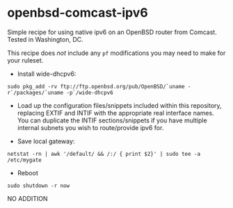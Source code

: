 openbsd-comcast-ipv6
====================

Simple recipe for using native ipv6 on an OpenBSD router from Comcast. Tested in Washington, DC. 

This recipe does *not* include any `pf` modifications you may need to make for your ruleset.

* Install wide-dhcpv6:

```
sudo pkg_add -rv ftp://ftp.openbsd.org/pub/OpenBSD/`uname -r`/packages/`uname -p`/wide-dhcpv6
```

* Load up the configuration files/snippets included within this repository, replacing EXTIF and INTIF with the appropriate real interface names. You can duplicate the INTIF sections/snippets if you have multiple internal subnets you wish to route/provide ipv6 for.

* Save local gateway:

```
netstat -rn | awk '/default/ && /:/ { print $2}' | sudo tee -a /etc/mygate
```

* Reboot

```
sudo shutdown -r now
```

NO ADDITION

